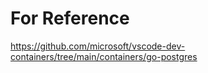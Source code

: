 # For Reference

https://github.com/microsoft/vscode-dev-containers/tree/main/containers/go-postgres
